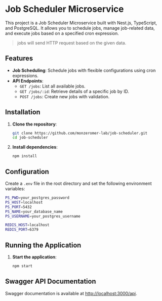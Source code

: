 # Job Scheduler Microservice

This project is a Job Scheduler Microservice built with Nest.js, TypeScript, and PostgreSQL. It allows you to schedule jobs, manage job-related data, and execute jobs based on a specified cron expression.

> jobs will send HTTP request based on the given data.

## Features

- **Job Scheduling**: Schedule jobs with flexible configurations using cron expressions.
- **API Endpoints**:
  - `GET /jobs`: List all available jobs.
  - `GET /jobs/:id`: Retrieve details of a specific job by ID.
  - `POST /jobs`: Create new jobs with validation.

## Installation

1. **Clone the repository**:

   ```bash
   git clone https://github.com/monzeromer-lab/job-scheduler.git
   cd job-scheduler
   ```

2. **Install dependencies**:

   ```bash
   npm install
   ```

## Configuration

Create a `.env` file in the root directory and set the following environment variables:

```bash
PS_PWD=your_postgres_password
PS_HOST=localhost
PS_PORT=5432
PS_NAME=your_database_name
PS_USERNAME=your_postgres_username

REDIS_HOST=localhost
REDIS_PORT=6379
```

## Running the Application

1. **Start the application**:

   ```bash
   npm start
   ```

## Swagger API Documentation

Swagger documentation is available at [http://localhost:3000/api](http://localhost:3000/api).
